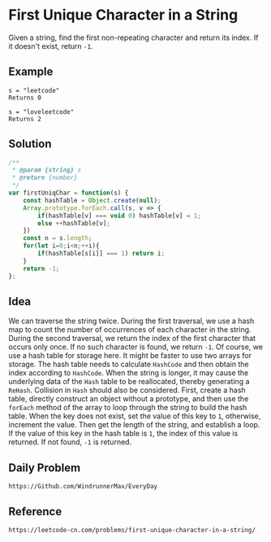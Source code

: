 # First Unique Character in a String

Given a string, find the first non-repeating character and return its index. If it doesn't exist, return `-1`.

## Example

```
s = "leetcode"
Returns 0

s = "loveleetcode"
Returns 2
```

## Solution

```javascript
/**
 * @param {string} s
 * @return {number}
 */
var firstUniqChar = function(s) {
    const hashTable = Object.create(null);
    Array.prototype.forEach.call(s, v => {
        if(hashTable[v] === void 0) hashTable[v] = 1;
        else ++hashTable[v];
    })
    const n = s.length;
    for(let i=0;i<n;++i){
        if(hashTable[s[i]] === 1) return i;
    }
    return -1;
};
```

## Idea
We can traverse the string twice. During the first traversal, we use a hash map to count the number of occurrences of each character in the string. During the second traversal, we return the index of the first character that occurs only once. If no such character is found, we return `-1`. Of course, we use a hash table for storage here. It might be faster to use two arrays for storage. The hash table needs to calculate `HashCode` and then obtain the index according to `HashCode`. When the string is longer, it may cause the underlying data of the `Hash` table to be reallocated, thereby generating a `ReHash`. Collision in `Hash` should also be considered. First, create a hash table, directly construct an object without a prototype, and then use the `forEach` method of the array to loop through the string to build the hash table. When the key does not exist, set the value of this key to `1`, otherwise, increment the value. Then get the length of the string, and establish a loop. If the value of this key in the hash table is `1`, the index of this value is returned. If not found, `-1` is returned.

## Daily Problem

```
https://Github.com/WindrunnerMax/EveryDay
```

## Reference

```
https://leetcode-cn.com/problems/first-unique-character-in-a-string/
```